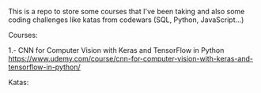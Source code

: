 This is a repo to store some courses that I've been taking and also some coding challenges like katas from codewars (SQL, Python, JavaScript...)

Courses:

1.- CNN for Computer Vision with Keras and TensorFlow in Python
https://www.udemy.com/course/cnn-for-computer-vision-with-keras-and-tensorflow-in-python/

Katas:
